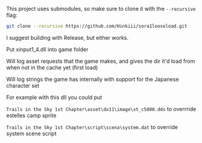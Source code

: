 This project uses submodules, so make sure to clone it with the `--recursive` flag:

```bash
git clone --recursive https://github.com/Hinkiii/sora1looseload.git
```

I suggest building with Release, but either works.

Put xinput1_4.dll into game folder

Will log asset requests that the game makes, and gives the dir it'd load from when not in the cache yet (first load)

Will log strings the game has internally with support for the Japanese character set


For example with this dll you could put

`Trails in the Sky 1st Chapter\asset\dx11\image\st_c5000.dds` to overrride estelles camp sprite

`Trails in the Sky 1st Chapter\script\scena\system.dat` to override system scene script
